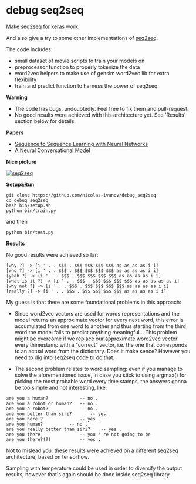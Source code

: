 # debug seq2seq
Make [seq2seq for keras](https://github.com/farizrahman4u/seq2seq) work.

And also give a try to some other implementations of [seq2seq](https://github.com/nicolas-ivanov/nn_chatbot_links).

The code includes:

* small dataset of movie scripts to train your models on
* preprocessor function to properly tokenize the data
* word2vec helpers to make use of gensim word2vec lib for extra flexibility
* train and predict function to harness the power of seq2seq
 
**Warning**

* The code has bugs, undoubtedly. Feel free to fix them and pull-request.
* No good results were achieved with this architecture yet. See 'Results' section below for details. 

**Papers**

* [Sequence to Sequence Learning with Neural Networks](http://papers.nips.cc/paper/5346-sequence-to-sequence-learning-with-neural-networks.pdf)
* [A Neural Conversational Model](http://arxiv.org/pdf/1506.05869v1.pdf)

**Nice picture**

[![seq2seq](https://4.bp.blogspot.com/-aArS0l1pjHQ/Vjj71pKAaEI/AAAAAAAAAxE/Nvy1FSbD_Vs/s640/2TFstaticgraphic_alt-01.png)](http://4.bp.blogspot.com/-aArS0l1pjHQ/Vjj71pKAaEI/AAAAAAAAAxE/Nvy1FSbD_Vs/s1600/2TFstaticgraphic_alt-01.png)

**Setup&Run**

    git clone https://github.com/nicolas-ivanov/debug_seq2seq
    cd debug_seq2seq
    bash bin/setup.sh
    python bin/train.py

and then

    python bin/test.py


**Results**

No good results were achieved so far:

    [why ?] -> [i ' . . $$$ . $$$ $$$ $$$ $$$ as as as as i i]
    [who ?] -> [i ' . . $$$ . $$$ $$$ $$$ $$$ as as as as i i]
    [yeah ?] -> [i ' . . $$$ . $$$ $$$ $$$ $$$ as as as as i i]
    [what is it ?] -> [i ' . . $$$ . $$$ $$$ $$$ $$$ as as as as as i]
    [why not ?] -> [i ' . . $$$ . $$$ $$$ $$$ $$$ as as as as i i]
    [really ?] -> [i ' . . $$$ . $$$ $$$ $$$ $$$ as as as as i i]

My guess is that there are some foundational problems in this approach:

* Since word2vec vectors are used for words representations and the model returns an approximate vector for every next word, this error is accumulated from one word to another and thus starting from the third word the model fails to predict anything meaningful...
This problem might be overcome if we replace our approximate word2vec vector every thimestamp with a "correct" vector, i.e. the one that corresponds to an actual word from the dictionary. Does it make sence?
However you need to dig into seq2seq code to do that.

* The second problem relates to word sampling: even if you manage to solve the aforementioned issue, in case you stick to using argmax() for picking the most probable word every time stamps, the answers gonna be too simple and not interesting, like:

```
are you a human?			-- no .
are you a robot or human?	-- no .
are you a robot?			-- no .
are you better than siri?  		-- yes .
are you here ?				-- yes .
are you human?			-- no .
are you really better than siri?	-- yes .
are you there 				-- you ' re not going to be
are you there?!?!			-- yes .
```

Not to mislead you: these results were achieved on a different seq2seq architecture, based on tensorflow.

Sampling with temperature could be used in order to diversify the output results, however that's again should be done inside seq2seq library.
